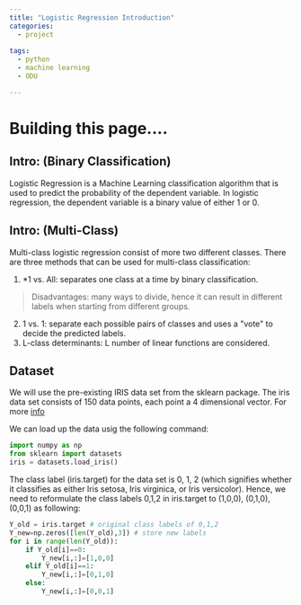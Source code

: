 ```yaml
---
title: "Logistic Regression Introduction"
categories:
  - project
  
tags:
  - python
  - machine learning 
  - ODU

---
```


<script type="text/javascript"
        src="https://cdnjs.cloudflare.com/ajax/libs/mathjax/2.7.0/MathJax.js?config=TeX-AMS_CHTML">
</script>

<script type="text/x-mathjax-config">
MathJax.Hub.Config({
tex2jax: {
inlineMath: [['$','$'], ['\\(','\\)']],
processEscapes: true},
jax: ["input/TeX","input/MathML","input/AsciiMath","output/CommonHTML"],
extensions: ["tex2jax.js","mml2jax.js","asciimath2jax.js","MathMenu.js","MathZoom.js","AssistiveMML.js", "[Contrib]/a11y/accessibility-menu.js"],
TeX: {
extensions: ["AMSmath.js","AMSsymbols.js","noErrors.js","noUndefined.js"],
equationNumbers: {
autoNumber: "AMS"
}
}
});
</script>
# Building this page....
## Intro: (Binary Classification)
Logistic Regression is a Machine Learning classification algorithm that is used to predict the probability of the dependent variable. In logistic regression, the dependent variable is a binary value of either 1 or 0. 





## Intro: (Multi-Class)
Multi-class logistic regression consist of more two different classes. There are three methods that can be used for multi-class classification:
1. *1 vs. All: separates one class at a time by binary classification. 
>Disadvantages: many ways to divide, hence it can result in different labels when starting from different groups. 
2. 1 vs. 1: separate each possible pairs of classes and uses a "vote" to decide the predicted labels.
3. L-class determinants: L number of linear functions are considered.

## Dataset
We will use the pre-existing IRIS data set from the sklearn package. The iris data set consists of 150 data points, each point a 4 dimensional vector. For more <a href="https://en.wikipedia.org/wiki/Iris_flower_data_s"> info </a> 

We can load up the data usig the following command:
``` python
import numpy as np
from sklearn import datasets
iris = datasets.load_iris()
```

The class label (iris.target) for the data set is 0, 1, 2 (which signifies whether it classifies as either Iris setosa, Iris virginica, or Iris versicolor). Hence, we need to reformulate the class labels 0,1,2 in iris.target to (1,0,0), (0,1,0), (0,0,1) as following:
``` python
Y_old = iris.target # original class labels of 0,1,2 
Y_new=np.zeros([len(Y_old),3]) # store new labels 
for i in range(len(Y_old)):
    if Y_old[i]==0: 
        Y_new[i,:]=[1,0,0]
    elif Y_old[i]==1: 
        Y_new[i,:]=[0,1,0]
    else: 
        Y_new[i,:]=[0,0,1]
```

